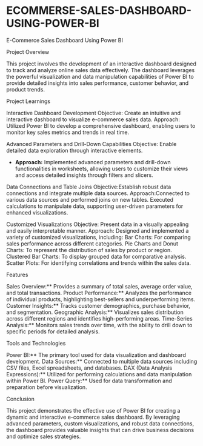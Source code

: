 # ECOMMERSE-SALES-DASHBOARD-USING-POWER-BI

E-Commerce Sales Dashboard Using Power BI

Project Overview

This project involves the development of an interactive dashboard designed to track and analyze online sales data effectively. The dashboard leverages the powerful visualization and data manipulation capabilities of Power BI to provide detailed insights into sales performance, customer behavior, and product trends.

Project Learnings

Interactive Dashboard Development
Objective: Create an intuitive and interactive dashboard to visualize e-commerce sales data.
Approach: Utilized Power BI to develop a comprehensive dashboard, enabling users to monitor key sales metrics and trends in real time.

Advanced Parameters and Drill-Down Capabilities
Objective: Enable detailed data exploration through interactive elements.
- **Approach:** Implemented advanced parameters and drill-down functionalities in worksheets, allowing users to customize their views and access detailed insights through filters and slicers.

Data Connections and Table Joins
Objective:Establish robust data connections and integrate multiple data sources.
Approach:Connected to various data sources and performed joins on new tables. Executed calculations to manipulate data, supporting user-driven parameters for enhanced visualizations.

Customized Visualizations
Objective: Present data in a visually appealing and easily interpretable manner.
Approach: Designed and implemented a variety of customized visualizations, including:
Bar Charts: For comparing sales performance across different categories.
Pie Charts and Donut Charts: To represent the distribution of sales by product or region.
Clustered Bar Charts: To display grouped data for comparative analysis.
Scatter Plots: For identifying correlations and trends within the sales data.

 Features

Sales Overview:** Provides a summary of total sales, average order value, and total transactions.
Product Performance:** Analyzes the performance of individual products, highlighting best-sellers and underperforming items.
Customer Insights:** Tracks customer demographics, purchase behavior, and segmentation.
Geographic Analysis:** Visualizes sales distribution across different regions and identifies high-performing areas.
Time-Series Analysis:** Monitors sales trends over time, with the ability to drill down to specific periods for detailed analysis.

Tools and Technologies

Power BI:** The primary tool used for data visualization and dashboard development.
Data Sources:** Connected to multiple data sources including CSV files, Excel spreadsheets, and databases.
DAX (Data Analysis Expressions):** Utilized for performing calculations and data manipulation within Power BI.
Power Query:** Used for data transformation and preparation before visualization.

Conclusion

This project demonstrates the effective use of Power BI for creating a dynamic and interactive e-commerce sales dashboard. By leveraging advanced parameters, custom visualizations, and robust data connections, the dashboard provides valuable insights that can drive business decisions and optimize sales strategies.
